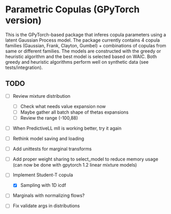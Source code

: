 # Parametric Copulas (GPyTorch version)

This is the GPyTorch-based package that inferes copula parameters using a latent Gaussian Process model.
The package currently contains 4 copula families (Gaussian, Frank, Clayton, Gumbel) + combinations of copulas from same or different families.
The models are constructed with the greedy or heuristic algorithm and the best model is selected based on WAIC. 
Both greedy and heuristic algorithms perform well on synthetic data (see tests/integration).

## TODO

- [ ] Review mixture distribution
	- [ ] Check what needs value expansion now
	- [ ] Maybe gather all batch shape of thetas expansions
	- [ ] Review the range (-100,88)
- [ ] When PredictiveLL mll is working better, try it again
- [ ] Rethink model saving and loading
- [ ] Add unittests for marginal transforms
- [ ] Add proper weight sharing to select_model to reduce memory usage
		(can now be done with gpytorch 1.2 linear mixture models)
- [ ] Implement Student-T copula
	- [x] Sampling with 1D icdf
- [ ] Marginals with normalizing flows?
- [ ] Fix validate args in distributions

